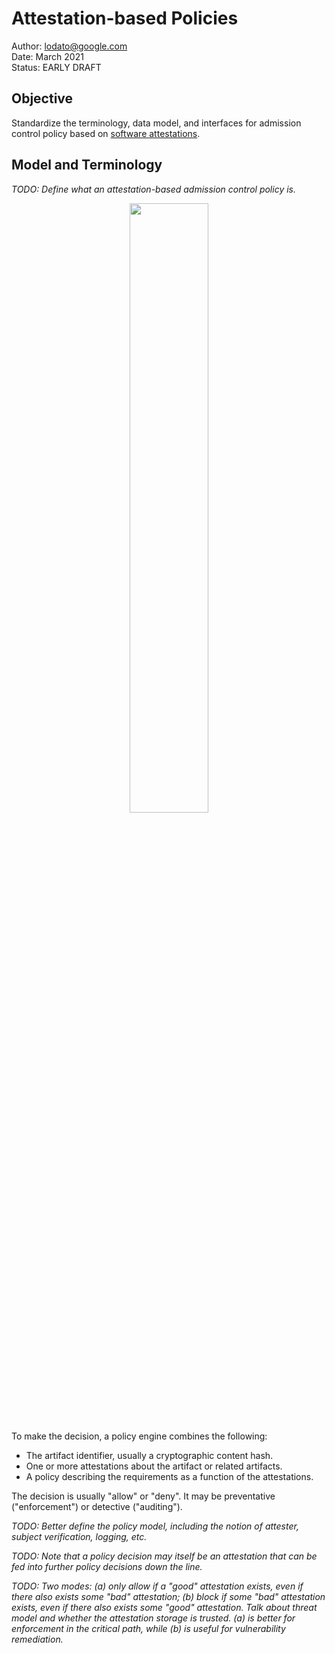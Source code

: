 # Attestation-based Policies

Author: lodato@google.com \
Date: March 2021 \
Status: EARLY DRAFT

## Objective

Standardize the terminology, data model, and interfaces for admission control
policy based on [software attestations](attestations.md).

## Model and Terminology

*TODO: Define what an attestation-based admission control policy is.*

<!-- markdownlint-disable MD045 -->
<p align="center"><img width="50%" src="images/policy_model.svg"></p>

To make the decision, a policy engine combines the following:

-   The artifact identifier, usually a cryptographic content hash.
-   One or more attestations about the artifact or related artifacts.
-   A policy describing the requirements as a function of the attestations.

The decision is usually "allow" or "deny". It may be preventative
("enforcement") or detective ("auditing").

*TODO: Better define the policy model, including the notion of attester, subject
verification, logging, etc.*

*TODO: Note that a policy decision may itself be an attestation that can be fed
into further policy decisions down the line.*

*TODO: Two modes: (a) only allow if a "good" attestation exists,
even if there also exists some "bad" attestation; (b) block if some "bad"
attestation exists, even if there also exists some "good" attestation. Talk
about threat model and whether the attestation storage is trusted. (a) is better
for enforcement in the critical path, while (b) is useful for vulnerability
remediation.*
